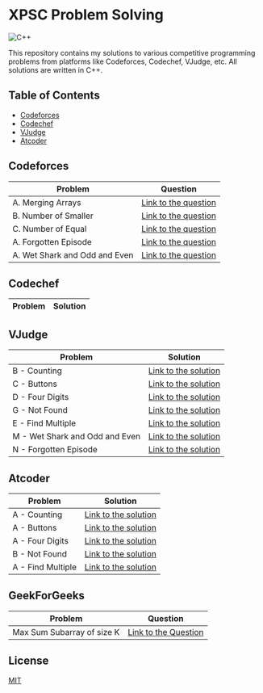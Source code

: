 # XPSC Problem Solving

![C++](https://img.shields.io/badge/C%2B%2B-00599C?style=for-the-badge&logo=c%2B%2B&logoColor=white)

This repository contains my solutions to various competitive programming problems from platforms like Codeforces, Codechef, VJudge, etc. All solutions are written in C++.

## Table of Contents

- [Codeforces](#codeforces)
- [Codechef](#codechef)
- [VJudge](#vjudge)
- [Atcoder](#atcoder)

## Codeforces

| Problem                       | Question                                                                                                 |
| ----------------------------- | -------------------------------------------------------------------------------------------------------- |
| A. Merging Arrays             | [Link to the question](https://codeforces.com/edu/course/2/lesson/9/1/practice/contest/307092/problem/A) |
| B. Number of Smaller          | [Link to the question](https://codeforces.com/edu/course/2/lesson/9/1/practice/contest/307092/problem/B) |
| C. Number of Equal            | [Link to the question](https://codeforces.com/edu/course/2/lesson/9/1/practice/contest/307092/problem/C) |
| A. Forgotten Episode          | [Link to the question](https://codeforces.com/problemset/problem/440/A)                                  |
| A. Wet Shark and Odd and Even | [Link to the question](https://codeforces.com/problemset/problem/621/A)                                  |

## Codechef

| Problem | Solution |
| ------- | -------- |

## VJudge

| Problem                        | Solution                                                     |
| ------------------------------ | ------------------------------------------------------------ |
| B - Counting                   | [Link to the solution](https://vjudge.net/solution/49862697) |
| C - Buttons                    | [Link to the solution](https://vjudge.net/solution/49864748) |
| D - Four Digits                | [Link to the solution](https://vjudge.net/solution/49871311) |
| G - Not Found                  | [Link to the solution](https://vjudge.net/solution/49886953) |
| E - Find Multiple              | [Link to the solution](https://vjudge.net/solution/49903992) |
| M - Wet Shark and Odd and Even | [Link to the solution](https://vjudge.net/solution/49935974) |
| N - Forgotten Episode          | [Link to the solution](https://vjudge.net/solution/49935943) |

## Atcoder

| Problem           | Solution                                                                        |
| ----------------- | ------------------------------------------------------------------------------- |
| A - Counting      | [Link to the solution](https://atcoder.jp/contests/abc209/submissions/51240912) |
| A - Buttons       | [Link to the solution](https://atcoder.jp/contests/abc124/submissions/51242274) |
| A - Four Digits   | [Link to the solution](https://atcoder.jp/contests/abc222/submissions/51246731) |
| B - Not Found     | [Link to the solution](https://atcoder.jp/contests/abc071/submissions/51260924) |
| A - Find Multiple | [Link to the solution](https://atcoder.jp/contests/abc220/submissions/51273864) |

## GeekForGeeks

| Problem                    | Question                                                                                        |
| -------------------------- | ----------------------------------------------------------------------------------------------- |
| Max Sum Subarray of size K | [Link to the Question](https://www.geeksforgeeks.org/problems/max-sum-subarray-of-size-k5313/1) |

## License

[MIT](./LICENSE)
